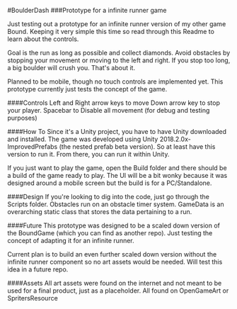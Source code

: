 #BoulderDash
###Prototype for a infinite runner game

Just testing out a prototype for an infinite runner version of my other game Bound. Keeping it very simple this time so read through this Readme to learn about the controls.


Goal is the run as long as possible and collect diamonds.
Avoid obstacles by stopping your movement or moving to the left and right.
If you stop too long, a big boulder will crush you.
That's about it.

Planned to be mobile, though no touch controls are implemented yet. This prototype currently just tests the concept of the game.



####Controls
Left and Right arrow keys to move
Down arrow key to stop your player.
Spacebar to Disable all movement (for debug and testing purposes)

####How To
Since it's a Unity project, you have to have Unity downloaded and installed. The game was developed using Unity 2018.2.0x-ImprovedPrefabs (the nested prefab beta version). So at least have this version to run it. From there, you can run it within Unity.

If you just want to play the game, open the Build folder and there should be a build of the game ready to play. The UI will be a bit wonky because it was designed around a mobile screen but the build is for a PC/Standalone.

####Design
If you're looking to dig into the code, just go through the Scripts folder. Obstacles run on an obstacle timer system. GameData is an overarching static class that stores the data pertaining to a run. 


####Future
This prototype was designed to be a scaled down version of the BoundGame (which you can find as another repo). Just testing the concept of adapting it for an infinite runner.

Current plan is to build an even further scaled down version without the infinite runner component so no art assets would be needed. Will test this idea in a future repo. 


####Assets
All art assets were found on the internet and not meant to be used for a final product, just as a placeholder. All found on OpenGameArt or SpritersResource
